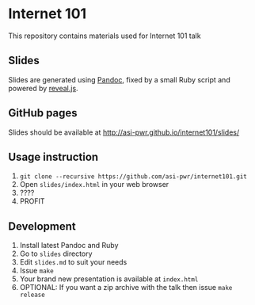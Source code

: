 # Internet 101

This repository contains materials used for Internet 101 talk

## Slides

Slides are generated using [Pandoc](https://pandoc.org/), fixed by a small
Ruby script and powered by [reveal.js](https://revealjs.com/).

## GitHub pages

Slides should be available at http://asi-pwr.github.io/internet101/slides/

## Usage instruction

1. `git clone --recursive https://github.com/asi-pwr/internet101.git`
2. Open `slides/index.html` in your web browser
3. ????
4. PROFIT

## Development

1. Install latest Pandoc and Ruby
2. Go to `slides` directory
4. Edit `slides.md` to suit your needs
5. Issue `make`
6. Your brand new presentation is available at `index.html`
7. OPTIONAL: If you want a zip archive with the talk then issue `make release`
